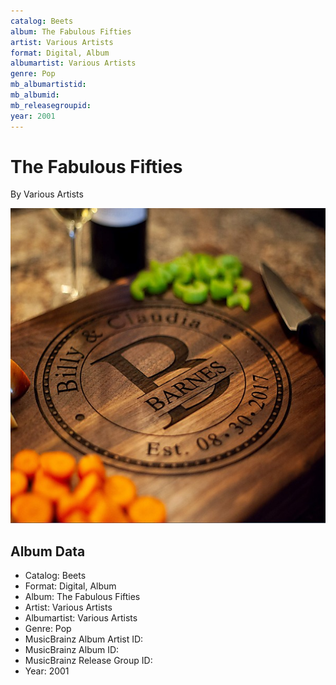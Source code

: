 ```yaml
---
catalog: Beets
album: The Fabulous Fifties
artist: Various Artists
format: Digital, Album
albumartist: Various Artists
genre: Pop
mb_albumartistid: 
mb_albumid: 
mb_releasegroupid: 
year: 2001
---
```


# The Fabulous Fifties

By Various Artists

![](../../assets/beetscovers/Various_Artists-The_Fabulous_Fifties.jpg)

## Album Data

- Catalog: Beets
- Format: Digital, Album
- Album: The Fabulous Fifties
- Artist: Various Artists
- Albumartist: Various Artists
- Genre: Pop
- MusicBrainz Album Artist ID: 
- MusicBrainz Album ID: 
- MusicBrainz Release Group ID: 
- Year: 2001

